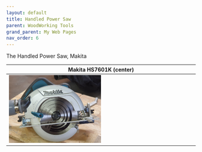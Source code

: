 ```yaml
---
layout: default
title: Handled Power Saw
parent: WoodWorking Tools
grand_parent: My Web Pages
nav_order: 6
---
```

The Handled Power Saw, Makita


| Makita HS7601K (center)                                             |
|---------------------------------------------------------------------|
| <img alt="image" height="25%" src="/media/Makita.jpg" width="50%"/> | 